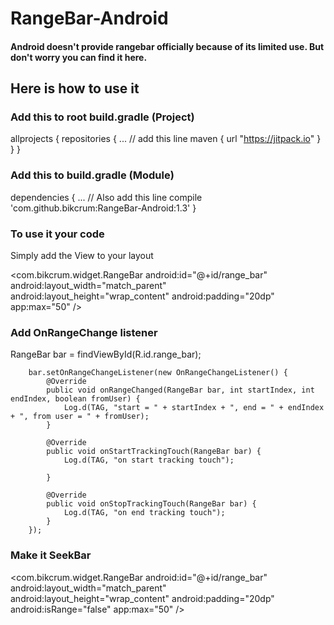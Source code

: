 # RangeBar-Android

#### Android doesn't provide rangebar officially because of its limited use. But don't worry you can find it here.

## Here is how to use it

### Add this to root build.gradle (Project)

allprojects {
    repositories {
        ...
        // add this line
        maven { url "https://jitpack.io" }
    }
}

### Add this to build.gradle (Module)


dependencies {
    ...
    // Also add this line
    compile 'com.github.bikcrum:RangeBar-Android:1.3'
}


### To use it your code

Simply add the View to your layout

<com.bikcrum.widget.RangeBar
        android:id="@+id/range_bar"
        android:layout_width="match_parent"
        android:layout_height="wrap_content"
        android:padding="20dp"
        app:max="50" />


### Add OnRangeChange listener

RangeBar bar = findViewById(R.id.range_bar);

        bar.setOnRangeChangeListener(new OnRangeChangeListener() {
            @Override
            public void onRangeChanged(RangeBar bar, int startIndex, int endIndex, boolean fromUser) {
                Log.d(TAG, "start = " + startIndex + ", end = " + endIndex + ", from user = " + fromUser);
            }

            @Override
            public void onStartTrackingTouch(RangeBar bar) {
                Log.d(TAG, "on start tracking touch");

            }

            @Override
            public void onStopTrackingTouch(RangeBar bar) {
                Log.d(TAG, "on end tracking touch");
            }
        });


### Make it SeekBar

  <com.bikcrum.widget.RangeBar
        android:id="@+id/range_bar"
        android:layout_width="match_parent"
        android:layout_height="wrap_content"
        android:padding="20dp"
        android:isRange="false"
        app:max="50" />

